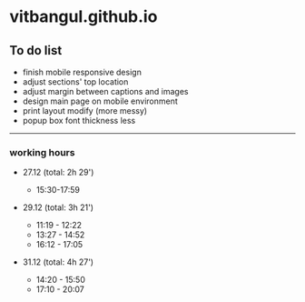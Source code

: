 # vitbangul.github.io

To do list
-----------

* finish mobile responsive design
* adjust sections' top location
* adjust margin between captions and images
* design main page on mobile environment
* print layout modify (more messy)
* popup box font thickness less

---------------

### working hours
* 27.12 (total: 2h 29')
  - 15:30-17:59

* 29.12 (total: 3h 21')
  - 11:19 - 12:22
  - 13:27 - 14:52
  - 16:12 - 17:05

* 31.12 (total: 4h 27')
  - 14:20 - 15:50
  - 17:10 - 20:07
